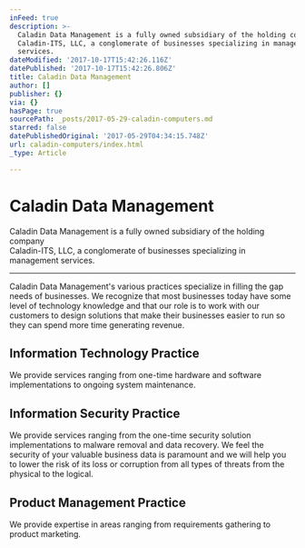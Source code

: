 ```yaml
---
inFeed: true
description: >-
  Caladin Data Management is a fully owned subsidiary of the holding company 
  Caladin-ITS, LLC, a conglomerate of businesses specializing in management
  services.
dateModified: '2017-10-17T15:42:26.116Z'
datePublished: '2017-10-17T15:42:26.806Z'
title: Caladin Data Management
author: []
publisher: {}
via: {}
hasPage: true
sourcePath: _posts/2017-05-29-caladin-computers.md
starred: false
datePublishedOriginal: '2017-05-29T04:34:15.748Z'
url: caladin-computers/index.html
_type: Article

---
```

# Caladin Data Management

Caladin Data Management is a fully owned subsidiary of the holding company   
Caladin-ITS, LLC, a conglomerate of businesses specializing in management services.

---

Caladin Data Management's various practices specialize in filling the gap needs of businesses. We recognize that most businesses today have some level of technology knowledge and that our role is to work with our customers to design solutions that make their businesses easier to run so they can spend more time generating revenue.

## **Information Technology Practice**

We provide services ranging from one-time hardware and software implementations to ongoing system maintenance.

## **Information Security Practice**

We provide services ranging from the one-time security solution implementations to malware removal and data recovery. We feel the security of your valuable business data is paramount and we will help you to lower the risk of its loss or corruption from all types of threats from the physical to the logical.

## **Product Management Practice**

We provide expertise in areas ranging from requirements gathering to product marketing.